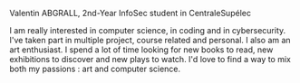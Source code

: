 Valentin ABGRALL, 2nd-Year InfoSec student in CentraleSupélec

I am really interested in computer science, in coding and in cybersecurity. I've taken part in multiple project, course related and personal.
I also am an art enthusiast. I spend a lot of time looking for new books to read, new exhibitions to discover and new plays to watch. I'd love to find a way to mix both my passions : art and computer science.
